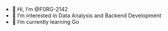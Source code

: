 - 👋 Hi, I’m @F0RG-2142
- 👀 I’m interested in Data Analysis and Backend Development
- 🌱 I’m currently learning Go

<!---
F0RG-2142/F0RG-2142 is a ✨ special ✨ repository because its `README.md` (this file) appears on your GitHub profile.
You can click the Preview link to take a look at your changes.
--->
